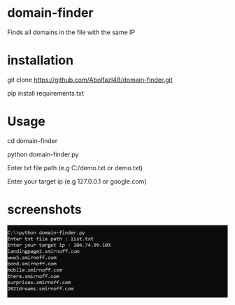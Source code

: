 # domain-finder
Finds all domains in the file with the same IP

# installation
git clone https://github.com/Abolfazl48/domain-finder.git

pip install requirements.txt

# Usage
cd domain-finder

python domain-finder.py

Enter txt file path (e.g C:/demo.txt or demo.txt)

Enter your target ip (e.g 127.0.0.1 or google.com)

# screenshots
![screenshot 1 ](https://github.com/Abolfazl48/domain-finder/blob/main/screenshot.PNG)

